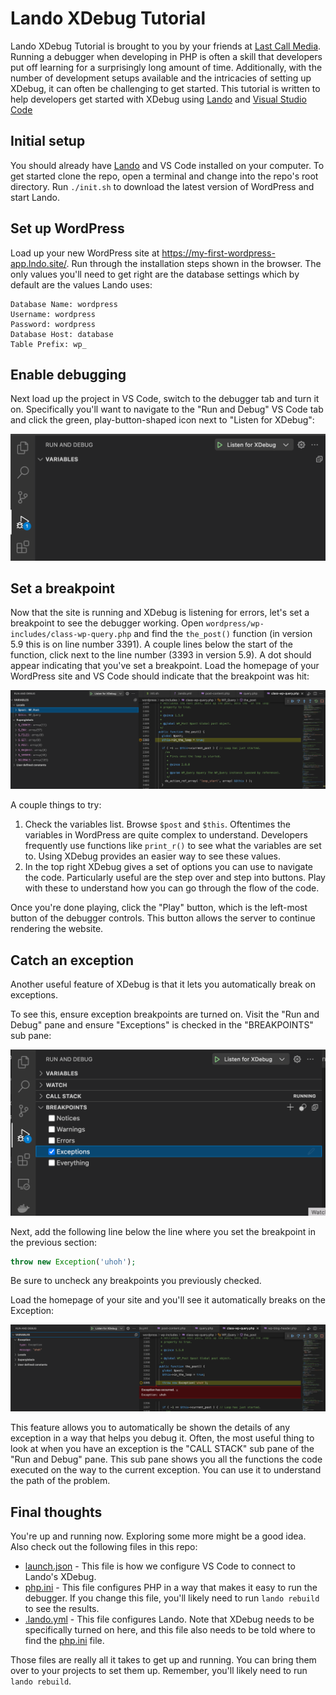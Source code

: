 
# Lando XDebug Tutorial

Lando XDebug Tutorial is brought to you by your friends at [Last Call Media](https://www.lastcallmedia.com). Running a debugger when developing in PHP is often a skill that developers put off learning for a surprisingly long amount of time. Additionally, with the number of development setups available and the intricacies of setting up XDebug, it can often be challenging to get started. This tutorial is written to help developers get started with XDebug using [Lando](https://lando.dev/) and [Visual Studio Code](https://code.visualstudio.com/)

## Initial setup

You should already have [Lando](https://lando.dev/) and VS Code installed on your computer. To get started clone the repo, open a terminal and change into the repo's root directory. Run `./init.sh` to download the latest version of WordPress and start Lando.

## Set up WordPress

Load up your new WordPress site at https://my-first-wordpress-app.lndo.site/. Run through the installation steps shown in the browser. The only values you'll need to get right are the database settings which by default are the values Lando uses:

```
Database Name: wordpress
Username: wordpress
Password: wordpress
Database Host: database
Table Prefix: wp_
```

## Enable debugging

Next load up the project in VS Code, switch to the debugger tab and turn it on. Specifically you'll want to navigate to the "Run and Debug" VS Code tab and click the green, play-button-shaped icon next to "Listen for XDebug":

![Turn on Xdebug](/images/turn_on_xdebug.png)

## Set a breakpoint

Now that the site is running and XDebug is listening for errors, let's set a breakpoint to see the debugger working. Open `wordpress/wp-includes/class-wp-query.php` and find the `the_post()` function (in version 5.9 this is on line number 3391). A couple lines below the start of the function, click next to the line number (3393 in version 5.9). A dot should appear indicating that you've set a breakpoint. Load the homepage of your WordPress site and VS Code should indicate that the breakpoint was hit:

![The breakpoint is hit and VS Code shows a list of variables which you can inspect](/images/normal_breakpoint.png)

A couple things to try:

1. Check the variables list. Browse `$post` and `$this`. Oftentimes the variables in WordPress are quite complex to understand. Developers frequently use functions like `print_r()` to see what the variables are set to. Using XDebug provides an easier way to see these values.
2. In the top right XDebug gives a set of options you can use to navigate the code. Particularly useful are the step over and step into buttons. Play with these to understand how you can go through the flow of the code.

Once you're done playing, click the "Play" button, which is the left-most button of the debugger controls. This button allows the server to continue rendering the website.

## Catch an exception

Another useful feature of XDebug is that it lets you automatically break on exceptions.

To see this, ensure exception breakpoints are turned on. Visit the "Run and Debug" pane and ensure "Exceptions" is checked in the "BREAKPOINTS" sub pane:

![Exceptions turned on](/images/exception_setting.png)

Next, add the following line below the line where you set the breakpoint in the previous section:

```php
throw new Exception('uhoh');
```

Be sure to uncheck any breakpoints you previously checked.

Load the homepage of your site and you'll see it automatically breaks on the Exception:

![Breakpoint triggered by an exception](/images/exception_breakpoint.png)

This feature allows you to automatically be shown the details of any exception in a way that helps you debug it. Often, the most useful thing to look at when you have an exception is the "CALL STACK" sub pane of the "Run and Debug" pane. This sub pane shows you all the functions the code executed on the way to the current exception. You can use it to understand the path of the problem.

## Final thoughts

You're up and running now. Exploring some more might be a good idea. Also check out the following files in this repo:

* [launch.json](.vscode/launch.json) - This file is how we configure VS Code to connect to Lando's XDebug.
* [php.ini](config/php.ini) - This file configures PHP in a way that makes it easy to run the debugger. If you change this file, you'll likely need to run `lando rebuild` to see the results.
* [.lando.yml](.lando.yml) - This file configures Lando. Note that XDebug needs to be specifically turned on here, and this file also needs to be told where to find the [php.ini](config/php.ini) file.

Those files are really all it takes to get up and running. You can bring them over to your projects to set them up. Remember, you'll likely need to run `lando rebuild`.

